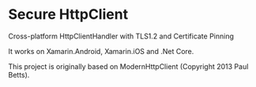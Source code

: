 # Secure HttpClient
Cross-platform HttpClientHandler with TLS1.2 and Certificate Pinning

It works on Xamarin.Android, Xamarin.iOS and .Net Core.

This project is originally based on ModernHttpClient (Copyright 2013 Paul Betts).
